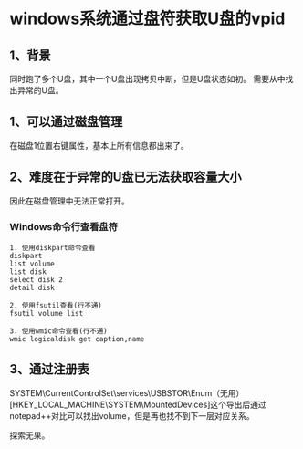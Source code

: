 # windows系统通过盘符获取U盘的vpid

## 1、背景
同时跑了多个U盘，其中一个U盘出现拷贝中断，但是U盘状态如初。
需要从中找出异常的U盘。

## 1、可以通过磁盘管理
在磁盘1位置右键属性，基本上所有信息都出来了。

## 2、难度在于异常的U盘已无法获取容量大小 
因此在磁盘管理中无法正常打开。

### Windows命令行查看盘符
```
1. 使用diskpart命令查看
diskpart
list volume
list disk
select disk 2
detail disk

2. 使用fsutil查看(行不通)
fsutil volume list

3. 使用wmic命令查看(行不通)
wmic logicaldisk get caption,name
```

## 3、通过注册表
SYSTEM\\CurrentControlSet\\services\\USBSTOR\\Enum（无用）
[HKEY_LOCAL_MACHINE\SYSTEM\MountedDevices]这个导出后通过notepad++对比可以找出volume，但是再也找不到下一层对应关系。

探索无果。
